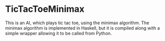 # TicTacToeMinimax
This is an AI, which plays tic tac toe, using the minimax algorithm. The minimax algorithm is implemented in Haskell, but it is compiled along with a simple wrapper allowing it to be called from Python.